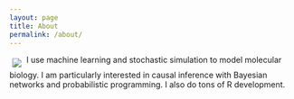 ```yaml
---
layout: page
title: About
permalink: /about/
---
```


<img id="profilePic" src="https://robertness.github.io/assets/images/profile.png" align="middle" style="padding:5px;">  I use machine learning and stochastic simulation to model molecular biology. I am particularly interested in causal inference with Bayesian networks and probabilistic programming. I also do tons of R development.
    
